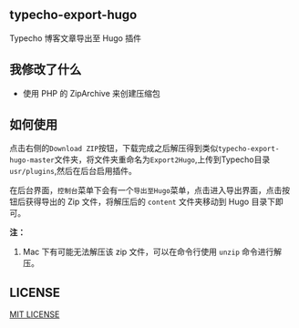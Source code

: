 ## typecho-export-hugo
Typecho 博客文章导出至 Hugo 插件

## 我修改了什么

- 使用 PHP 的 ZipArchive 来创建压缩包

## 如何使用

点击右侧的`Download ZIP`按钮，下载完成之后解压得到类似`typecho-export-hugo-master`文件夹，将文件夹重命名为`Export2Hugo`,上传到Typecho目录`usr/plugins`,然后在后台启用插件。

在后台界面，`控制台`菜单下会有一个`导出至Hugo`菜单，点击进入导出界面，点击按钮后获得导出的 Zip 文件，将解压后的 `content` 文件夹移动到 Hugo 目录下即可。

**注：**

1. Mac 下有可能无法解压该 zip 文件，可以在命令行使用 `unzip` 命令进行解压。

## LICENSE

[MIT LICENSE](https://github.com/lizheming/typecho-export-hugo/blob/master/LICENSE)
